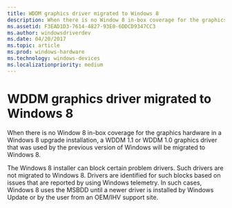 ```yaml
---
title: WDDM graphics driver migrated to Windows 8
description: When there is no Window 8 in-box coverage for the graphics hardware in a Windows 8 upgrade installation, a WDDM 1.1 or WDDM 1.0 graphics driver that was used by the previous version of Windows will be migrated to Windows 8.
ms.assetid: F3EAD1D3-7614-4827-93E0-6DDCD9347CC3
ms.author: windowsdriverdev
ms.date: 04/20/2017
ms.topic: article
ms.prod: windows-hardware
ms.technology: windows-devices
ms.localizationpriority: medium
---
```


# WDDM graphics driver migrated to Windows 8


When there is no Window 8 in-box coverage for the graphics hardware in a Windows 8 upgrade installation, a WDDM 1.1 or WDDM 1.0 graphics driver that was used by the previous version of Windows will be migrated to Windows 8.

The Windows 8 installer can block certain problem drivers. Such drivers are not migrated to Windows 8. Drivers are identified for such blocks based on issues that are reported by using Windows telemetry. In such cases, Windows 8 uses the MSBDD until a newer driver is installed by Windows Update or by the user from an OEM/IHV support site.

 

 





